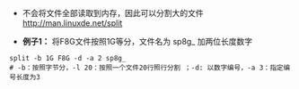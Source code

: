 - 不会将文件全部读取到内存，因此可以分割大的文件
http://man.linuxde.net/split

- **例子1：** 将F8G文件按照1G等分，文件名为 sp8g_ 加两位长度数字
```
split -b 1G F8G -d -a 2 sp8g_
# -b：按照字节分，-l 20：按照一个文件20行照行分割 ；-d: 以数字编号，-a 3：指定编号长度为3
```


